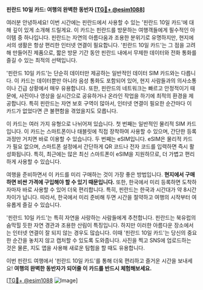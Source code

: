 **핀란드 10일 카드: 여행의 완벽한 동반자 [[TG💪+ @esim1088](https://t.me/s/esim1088)]**

여러분 안녕하세요! 이번 시간에는 핀란드에서 사용할 수 있는 '핀란드 10일 카드'에 대해 깊이 있게 소개해 드릴게요. 이 카드는 핀란드를 방문하는 여행객들에게 필수적인 아이템 중 하나입니다. 핀란드는 자연의 아름다움과 조용한 분위기로 유명하지만, 현지에서의 생활은 항상 편리한 인터넷 연결이 필요합니다. '핀란드 10일 카드'는 그 점을 고려해 만들어진 제품으로, 짧은 방문 기간 동안 핀란드 내에서 무제한 데이터와 전화 통화를 즐길 수 있는 최적의 선택입니다.

'핀란드 10일 카드'는 단순히 데이터만 제공하는 일반적인 데이터 SIM 카드와는 다릅니다. 이 카드는 데이터뿐만 아니라 음성 통화도 포함되어 있어, 현지 사람들과의 의사소통이나 긴급 상황에서 매우 유용합니다. 또한, 핀란드의 네트워크는 빠르고 안정적이기 때문에, 사진이나 영상을 실시간으로 공유하거나 온라인 작업을 하기에 최적의 환경을 제공합니다. 특히 핀란드는 자연 보호 구역이 많아서, 인터넷 연결이 필요한 순간마다 이 카드가 없었다면 큰 불편함을 겪었을지도 모릅니다.

이 카드는 여러 가지 유형으로 나뉘어져 있습니다. 첫 번째는 일반적인 물리적 SIM 카드입니다. 이 카드는 스마트폰이나 태블릿에 직접 장착하여 사용할 수 있으며, 간단한 등록 과정만 거치면 바로 이용할 수 있습니다. 두 번째는 eSIM입니다. eSIM은 물리적 카드가 필요 없으며, 스마트폰 설정에서 간단하게 QR 코드나 전자 코드를 입력하면 즉시 활성화됩니다. 특히, 최근에는 많은 최신 스마트폰이 eSIM을 지원하므로, 더 가볍고 편리하게 사용할 수 있습니다.

여행을 준비하면서 이 카드를 미리 구매하는 것이 가장 좋은 방법입니다. **현지에서 구매하면 비싼 가격에 구입해야 할 수 있기 때문입니다.** 또한, 한국에서 미리 등록하면 도착하자마자 바로 사용할 수 있어 더욱 편리합니다. 특히, 핀란드는 한국과 시간대가 약 8시간 차이가 납니다. 따라서, 한국에서 미리 준비해 두면 시간을 절약하고 여행의 시작부터 여유롭게 즐길 수 있습니다.

'핀란드 10일 카드'는 특히 자연을 사랑하는 사람들에게 추천합니다. 핀란드는 북유럽의 숨막힐 듯한 자연 경관과 조용한 산림이 특징입니다. 하지만 이러한 아름다운 장소에서는 인터넷 연결이 잘 되지 않는 경우도 많습니다. 이때 '핀란드 10일 카드'는 당신의 중요한 순간을 놓치지 않고 캡처할 수 있도록 도와줍니다. 사진을 찍고 SNS에 업로드하는 것은 물론, 지도 앱을 사용해 새로운 탐험을 할 때도 유용합니다.

이번 핀란드 여행에서 '핀란드 10일 카드'를 통해 더욱 편리하고 즐거운 시간을 보내세요! **여행의 완벽한 동반자가 되어줄 이 카드를 반드시 체험해보세요.** 

[[TG💪+ @esim1088](https://t.me/s/esim1088) ![Image](https://i.postimg.cc/Y0z9fWf4/image.png)]